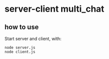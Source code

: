 # server-client multi_chat

## how to use

Start server and client, with:

```
node server.js
node client.js
```